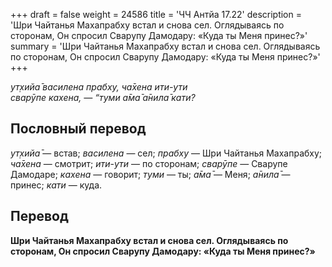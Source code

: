 +++
draft = false
weight = 24586
title = 'ЧЧ Антйа 17.22'
description = 'Шри Чайтанья Махапрабху встал и снова сел. Оглядываясь по сторонам, Он спросил Сварупу Дамодару: «Куда ты Меня принес?»'
summary = 'Шри Чайтанья Махапрабху встал и снова сел. Оглядываясь по сторонам, Он спросил Сварупу Дамодару: «Куда ты Меня принес?»'
+++

_ут̣хийа̄ василена прабху, ча̄хена ити-ути  
сварӯпе кахена, — “туми а̄ма̄ а̄нила̄ кати?_

## Пословный перевод

_ут̣хийа̄_ — встав; _василена_ — сел; _прабху_ — Шри Чайтанья Махапрабху; _ча̄хена_ — смотрит; _ити_\-_ути_ — по сторонам; _сварӯпе_ — Сварупе Дамодаре; _кахена_ — говорит; _туми_ — ты; _а̄ма̄_ — Меня; _а̄нила̄_ — принес; _кати_ — куда.

## Перевод

**Шри Чайтанья Махапрабху встал и снова сел. Оглядываясь по сторонам, Он спросил Сварупу Дамодару: «Куда ты Меня принес?»**
